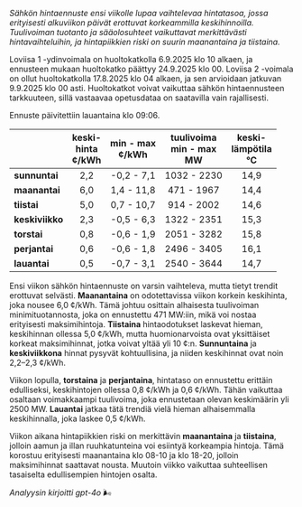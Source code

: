 *Sähkön hintaennuste ensi viikolle lupaa vaihtelevaa hintatasoa, jossa erityisesti alkuviikon päivät erottuvat korkeammilla keskihinnoilla. Tuulivoiman tuotanto ja sääolosuhteet vaikuttavat merkittävästi hintavaihteluihin, ja hintapiikkien riski on suurin maanantaina ja tiistaina.*

Loviisa 1 -ydinvoimala on huoltokatkolla 6.9.2025 klo 10 alkaen, ja ennusteen mukaan huoltokatko päättyy 24.9.2025 klo 00. Loviisa 2 -voimala on ollut huoltokatkolla 17.8.2025 klo 04 alkaen, ja sen arvioidaan jatkuvan 9.9.2025 klo 00 asti. Huoltokatkot voivat vaikuttaa sähkön hintaennusteen tarkkuuteen, sillä vastaavaa opetusdataa on saatavilla vain rajallisesti.

Ennuste päivitettiin lauantaina klo 09:06.

|           | keski-<br>hinta<br>¢/kWh | min - max<br>¢/kWh | tuulivoima<br>min - max<br>MW | keski-<br>lämpötila<br>°C |
|:-------------|:----------------:|:----------------:|:-------------:|:-------------:|
| **sunnuntai** | 2,2  | -0,2 - 7,1  | 1032 - 2230  | 14,9  |
| **maanantai** | 6,0  | 1,4 - 11,8  | 471 - 1967  | 14,4  |
| **tiistai** | 5,0  | 0,7 - 10,7  | 914 - 2002  | 14,6  |
| **keskiviikko** | 2,3  | -0,5 - 6,3  | 1322 - 2351  | 15,3  |
| **torstai** | 0,8  | -0,6 - 1,9  | 2051 - 3282  | 15,8  |
| **perjantai** | 0,6  | -0,6 - 1,8  | 2496 - 3405  | 16,1  |
| **lauantai** | 0,5  | -0,7 - 3,1  | 2540 - 3644  | 14,7  |

Ensi viikon sähkön hintaennuste on varsin vaihteleva, mutta tietyt trendit erottuvat selvästi. **Maanantaina** on odotettavissa viikon korkein keskihinta, joka nousee 6,0 ¢/kWh. Tämä johtuu osittain alhaisesta tuulivoiman minimituotannosta, joka on ennustettu 471 MW:iin, mikä voi nostaa erityisesti maksimihintoja. **Tiistaina** hintaodotukset laskevat hieman, keskihinnan ollessa 5,0 ¢/kWh, mutta huomionarvoista ovat yksittäiset korkeat maksimihinnat, jotka voivat yltää yli 10 ¢:n. **Sunnuntaina** ja **keskiviikkona** hinnat pysyvät kohtuullisina, ja niiden keskihinnat ovat noin 2,2–2,3 ¢/kWh.

Viikon lopulla, **torstaina** ja **perjantaina**, hintataso on ennustettu erittäin edulliseksi, keskihintojen ollessa 0,8 ¢/kWh ja 0,6 ¢/kWh. Tähän vaikuttaa osaltaan voimakkaampi tuulivoima, joka ennustetaan olevan keskimäärin yli 2500 MW. **Lauantai** jatkaa tätä trendiä vielä hieman alhaisemmalla keskihinnalla, joka laskee 0,5 ¢/kWh.

Viikon aikana hintapiikkien riski on merkittävin **maanantaina** ja **tiistaina**, jolloin aamun ja illan ruuhkatunteina voi esiintyä korkeampia hintoja. Tämä korostuu erityisesti maanantaina klo 08-10 ja klo 18-20, jolloin maksimihinnat saattavat nousta. Muutoin viikko vaikuttaa suhteellisen tasaiselta edullisempien hintojen osalta.

*Analyysin kirjoitti gpt-4o* 🌬️
